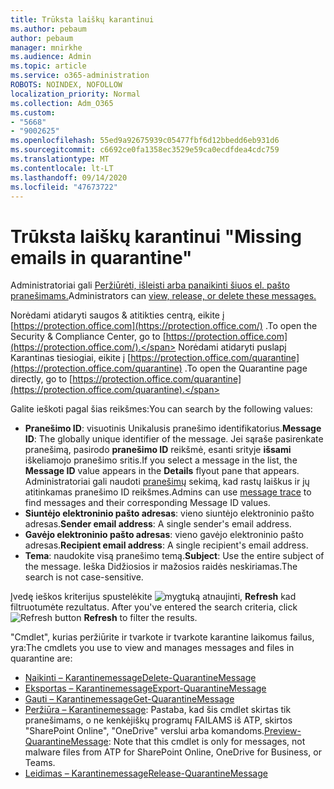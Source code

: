 ```yaml
---
title: Trūksta laiškų karantinui
ms.author: pebaum
author: pebaum
manager: mnirkhe
ms.audience: Admin
ms.topic: article
ms.service: o365-administration
ROBOTS: NOINDEX, NOFOLLOW
localization_priority: Normal
ms.collection: Adm_O365
ms.custom:
- "5668"
- "9002625"
ms.openlocfilehash: 55ed9a92675939c05477fbf6d12bbedd6eb931d6
ms.sourcegitcommit: c6692ce0fa1358ec3529e59ca0ecdfdea4cdc759
ms.translationtype: MT
ms.contentlocale: lt-LT
ms.lasthandoff: 09/14/2020
ms.locfileid: "47673722"
---
```

# <a name="missing-emails-in-quarantine"></a><span data-ttu-id="724c0-102">Trūksta laiškų karantinui "</span><span class="sxs-lookup"><span data-stu-id="724c0-102">Missing emails in quarantine"</span></span>

<span data-ttu-id="724c0-103">Administratoriai gali [Peržiūrėti, išleisti arba panaikinti šiuos el. pašto pranešimams.](https://docs.microsoft.com/microsoft-365/security/office-365-security/manage-quarantined-messages-and-files?view=o365-worldwide)</span><span class="sxs-lookup"><span data-stu-id="724c0-103">Administrators can [view, release, or delete these messages.](https://docs.microsoft.com/microsoft-365/security/office-365-security/manage-quarantined-messages-and-files?view=o365-worldwide)</span></span>

<span data-ttu-id="724c0-104">Norėdami atidaryti saugos & atitikties centrą, eikite į [https://protection.office.com](https://protection.office.com/) .</span><span class="sxs-lookup"><span data-stu-id="724c0-104">To open the Security & Compliance Center, go to [https://protection.office.com](https://protection.office.com/).</span></span> <span data-ttu-id="724c0-105">Norėdami atidaryti puslapį Karantinas tiesiogiai, eikite į [https://protection.office.com/quarantine](https://protection.office.com/quarantine) .</span><span class="sxs-lookup"><span data-stu-id="724c0-105">To open the Quarantine page directly, go to [https://protection.office.com/quarantine](https://protection.office.com/quarantine).</span></span>  

<span data-ttu-id="724c0-106">Galite ieškoti pagal šias reikšmes:</span><span class="sxs-lookup"><span data-stu-id="724c0-106">You can search by the following values:</span></span>  

- <span data-ttu-id="724c0-107">**Pranešimo ID**: visuotinis Unikalusis pranešimo identifikatorius.</span><span class="sxs-lookup"><span data-stu-id="724c0-107">**Message ID**: The globally unique identifier of the message.</span></span> <span data-ttu-id="724c0-108">Jei sąraše pasirenkate pranešimą, pasirodo  **pranešimo ID**  reikšmė, esanti srityje  **išsami**  iškeliamojo pranešimo sritis.</span><span class="sxs-lookup"><span data-stu-id="724c0-108">If you select a message in the list, the  **Message ID**  value appears in the  **Details**  flyout pane that appears.</span></span> <span data-ttu-id="724c0-109">Administratoriai gali naudoti [pranešimų](https://docs.microsoft.com/microsoft-365/security/office-365-security/message-trace-scc?view=o365-worldwide) sekimą, kad rastų laiškus ir jų atitinkamas pranešimo ID reikšmes.</span><span class="sxs-lookup"><span data-stu-id="724c0-109">Admins can use [message trace](https://docs.microsoft.com/microsoft-365/security/office-365-security/message-trace-scc?view=o365-worldwide) to find messages and their corresponding Message ID values.</span></span>
- <span data-ttu-id="724c0-110">**Siuntėjo elektroninio pašto adresas**: vieno siuntėjo elektroninio pašto adresas.</span><span class="sxs-lookup"><span data-stu-id="724c0-110">**Sender email address**: A single sender's email address.</span></span>
- <span data-ttu-id="724c0-111">**Gavėjo elektroninio pašto adresas**: vieno gavėjo elektroninio pašto adresas.</span><span class="sxs-lookup"><span data-stu-id="724c0-111">**Recipient email address**: A single recipient's email address.</span></span>
- <span data-ttu-id="724c0-112">**Tema**: naudokite visą pranešimo temą.</span><span class="sxs-lookup"><span data-stu-id="724c0-112">**Subject**: Use the entire subject of the message.</span></span> <span data-ttu-id="724c0-113">Ieška Didžiosios ir mažosios raidės neskiriamas.</span><span class="sxs-lookup"><span data-stu-id="724c0-113">The search is not case-sensitive.</span></span>

<span data-ttu-id="724c0-114">Įvedę ieškos kriterijus spustelėkite ![ mygtuką atnaujinti, ](https://docs.microsoft.com/microsoft-365/media/scc-quarantine-refresh.png?view=o365-worldwide) **Refresh** kad filtruotumėte rezultatus.  </span><span class="sxs-lookup"><span data-stu-id="724c0-114">After you've entered the search criteria, click  ![Refresh button](https://docs.microsoft.com/microsoft-365/media/scc-quarantine-refresh.png?view=o365-worldwide)  **Refresh**  to filter the results.</span></span>

<span data-ttu-id="724c0-115">"Cmdlet", kurias peržiūrite ir tvarkote ir tvarkote karantine laikomus failus, yra:</span><span class="sxs-lookup"><span data-stu-id="724c0-115">The cmdlets you use to view and manages messages and files in quarantine are:</span></span>
- [<span data-ttu-id="724c0-116">Naikinti – Karantinemessage</span><span class="sxs-lookup"><span data-stu-id="724c0-116">Delete-QuarantineMessage</span></span>](https://docs.microsoft.com/powershell/module/exchange/delete-quarantinemessage)
- [<span data-ttu-id="724c0-117">Eksportas – Karantinemessage</span><span class="sxs-lookup"><span data-stu-id="724c0-117">Export-QuarantineMessage</span></span>](https://docs.microsoft.com/powershell/module/exchange/export-quarantinemessage)
- [<span data-ttu-id="724c0-118">Gauti – Karantinemessage</span><span class="sxs-lookup"><span data-stu-id="724c0-118">Get-QuarantineMessage</span></span>](https://docs.microsoft.com/powershell/module/exchange/get-quarantinemessage)
- <span data-ttu-id="724c0-119">[Peržiūra – Karantinemessage](https://docs.microsoft.com/powershell/module/exchange/preview-quarantinemessage): Pastaba, kad šis cmdlet skirtas tik pranešimams, o ne kenkėjiškų programų FAILAMS iš ATP, skirtos "SharePoint Online", "OneDrive" verslui arba komandoms.</span><span class="sxs-lookup"><span data-stu-id="724c0-119">[Preview-QuarantineMessage](https://docs.microsoft.com/powershell/module/exchange/preview-quarantinemessage): Note that this cmdlet is only for messages, not malware files from ATP for SharePoint Online, OneDrive for Business, or Teams.</span></span>
- [<span data-ttu-id="724c0-120">Leidimas – Karantinemessage</span><span class="sxs-lookup"><span data-stu-id="724c0-120">Release-QuarantineMessage</span></span>](https://docs.microsoft.com/powershell/module/exchange/release-quarantinemessage)